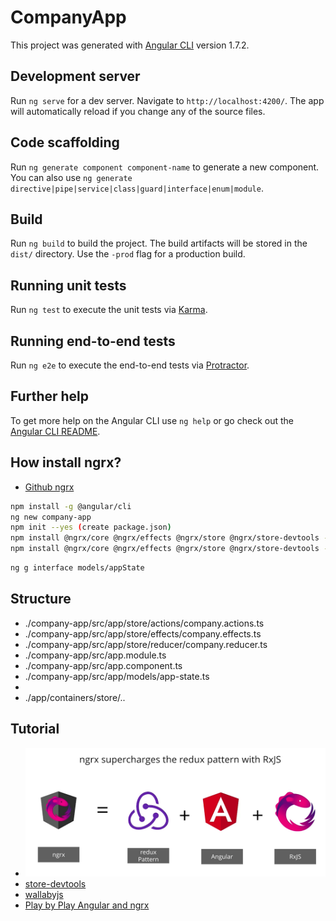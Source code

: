 # CompanyApp

This project was generated with [Angular CLI](https://github.com/angular/angular-cli) version 1.7.2.

## Development server

Run `ng serve` for a dev server. Navigate to `http://localhost:4200/`. The app will automatically reload if you change any of the source files.

## Code scaffolding

Run `ng generate component component-name` to generate a new component. You can also use `ng generate directive|pipe|service|class|guard|interface|enum|module`.

## Build

Run `ng build` to build the project. The build artifacts will be stored in the `dist/` directory. Use the `-prod` flag for a production build.

## Running unit tests

Run `ng test` to execute the unit tests via [Karma](https://karma-runner.github.io).

## Running end-to-end tests

Run `ng e2e` to execute the end-to-end tests via [Protractor](http://www.protractortest.org/).

## Further help

To get more help on the Angular CLI use `ng help` or go check out the [Angular CLI README](https://github.com/angular/angular-cli/blob/master/README.md).

## How install ngrx?
- [Github ngrx](https://github.com/ngrx)

```bash
npm install -g @angular/cli
ng new company-app
npm init --yes (create package.json)
npm install @ngrx/core @ngrx/effects @ngrx/store @ngrx/store-devtools --save
npm install @ngrx/core @ngrx/effects @ngrx/store @ngrx/store-devtools --save
```

```bash
ng g interface models/appState
```

## Structure 
- ./company-app/src/app/store/actions/company.actions.ts
- ./company-app/src/app/store/effects/company.effects.ts
- ./company-app/src/app/store/reducer/company.reducer.ts
- ./company-app/src/app.module.ts
- ./company-app/src/app.component.ts
- ./company-app/src/app/models/app-state.ts 
- 
- ./app/containers/store/..

## Tutorial
- ![What is NGRX?](https://github.com/pedalv/FrontApp/blob/master/Angular/redux-architecture/what-is-ngrx.PNG)
- [store-devtools](https://github.com/ngrx/store-devtools)
- [wallabyjs](https://wallabyjs.com/)
- [Play by Play Angular and ngrx](https://app.pluralsight.com/library/courses/play-by-play-angular-ngrx/table-of-contents)